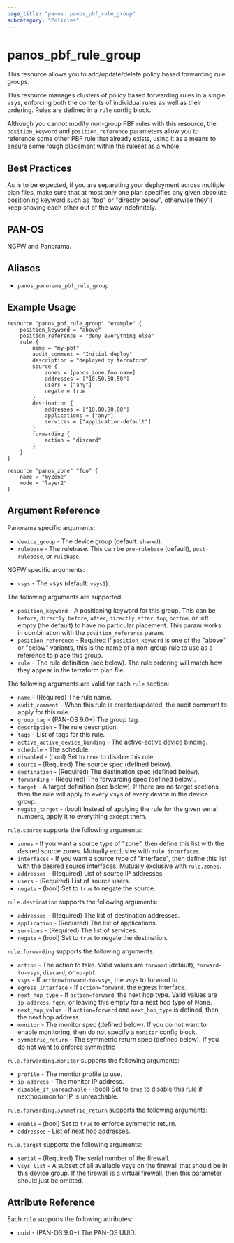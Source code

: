 ```yaml
---
page_title: "panos: panos_pbf_rule_group"
subcategory: "Policies"
---
```


# panos_pbf_rule_group

This resource allows you to add/update/delete policy based forwarding rule groups.

This resource manages clusters of policy based forwarding rules in a single vsys,
enforcing both the contents of individual rules as well as their
ordering.  Rules are defined in a `rule` config block.

Although you cannot modify non-group PBF rules with this
resource, the `position_keyword` and `position_reference` parameters allow you
to reference some other PBF rule that already exists, using it as
a means to ensure some rough placement within the ruleset as a whole.


## Best Practices

As is to be expected, if you are separating your deployment across
multiple plan files, make sure that at most only one plan specifies any given
absolute positioning keyword such as "top" or "directly below", otherwise
they'll keep shoving each other out of the way indefinitely.


## PAN-OS

NGFW and Panorama.


## Aliases

* `panos_panorama_pbf_rule_group`


## Example Usage

```hcl
resource "panos_pbf_rule_group" "example" {
    position_keyword = "above"
    position_reference = "deny everything else"
    rule {
        name = "my-pbf"
        audit_comment = "Initial deploy"
        description = "deployed by terraform"
        source {
            zones = [panos_zone.foo.name]
            addresses = ["10.50.50.50"]
            users = ["any"]
            negate = true
        }
        destination {
            addresses = ["10.80.80.80"]
            applications = ["any"]
            services = ["application-default"]
        }
        forwarding {
            action = "discard"
        }
    }
}

resource "panos_zone" "foo" {
    name = "myZone"
    mode = "layer2"
}
```

## Argument Reference

Panorama specific arguments:

* `device_group` - The device group (default: `shared`).
* `rulebase` - The rulebase.  This can be `pre-rulebase` (default),
  `post-rulebase`, or `rulebase`.

NGFW specific arguments:

* `vsys` - The vsys (default: `vsys1`).


The following arguments are supported:

* `position_keyword` - A positioning keyword for this group.  This
  can be `before`, `directly before`, `after`, `directly after`, `top`,
  `bottom`, or left empty (the default) to have no particular placement.  This
  param works in combination with the `position_reference` param.
* `position_reference` - Required if `position_keyword` is one of the
  "above" or "below" variants, this is the name of a non-group rule to use
  as a reference to place this group.
* `rule` - The rule definition (see below).  The rule
  ordering will match how they appear in the terraform plan file.

The following arguments are valid for each `rule` section:

* `name` - (Required) The rule name.
* `audit_comment` - When this rule is created/updated, the audit comment to
  apply for this rule.
* `group_tag` - (PAN-OS 9.0+) The group tag.
* `description` - The rule description.
* `tags` - List of tags for this rule.
* `active_active_device_binding` - The active-active device binding.
* `schedule` - The schedule.
* `disabled` - (bool) Set to `true` to disable this rule.
* `source` - (Required) The source spec (defined below).
* `destination` - (Required) The destination spec (defined below).
* `forwarding` - (Required) The forwarding spec (defined below).
* `target` - A target definition (see below).  If there are no
  target sections, then the rule will apply to every vsys of every device
  in the device group.
* `negate_target` - (bool) Instead of applying the rule for the
  given serial numbers, apply it to everything except them.

`rule.source` supports the following arguments:

* `zones` - If you want a source type of "zone", then define this
  list with the desired source zones.  Mutually exclusive with `rule.interfaces`.
* `interfaces` - If you want a source type of "interface", then define this
  list with the desired source interfaces.  Mutually exclusive with `rule.zones`.
* `addresses` - (Required) List of source IP addresses.
* `users` - (Required) List of source users.
* `negate` - (bool) Set to `true` to negate the source.

`rule.destination` supports the following arguments:

* `addresses` - (Required) The list of destination addresses.
* `application` - (Required) The list of applications.
* `services` - (Required) The list of services.
* `negate` - (bool) Set to `true` to negate the destination.

`rule.forwarding` supports the following arguments:

* `action` - The action to take.  Valid values are `forward` (default),
  `forward-to-vsys`, `discard`, or `no-pbf`.
* `vsys` - If `action=forward-to-vsys`, the vsys to forward to.
* `egress_interface` - If `action=forward`, the egress interface.
* `next_hop_type` - If `action=forward`, the next hop type.  Valid values
  are `ip-address`, `fqdn`, or leaving this empty for a next hop type of None.
* `next_hop_value` - If `action=forward` and `next_hop_type` is defined, then
  the next hop address.
* `monitor` - The monitor spec (defined below).  If you do not want to enable
  monitoring, then do not specify a `monitor` config block.
* `symmetric_return` - The symmetric return spec (defined below).  If you do
  not want to enforce symmetric

`rule.forwarding.monitor` supports the following arguments:

* `profile` - The montior profile to use.
* `ip_address` - The monitor IP address.
* `disable_if_unreachable` - (bool) Set to `true` to disable this rule if
  nexthop/monitor IP is unreachable.

`rule.forwarding.symmetric_return` supports the following arguments:

* `enable` - (bool) Set to `true` to enforce symmetric return.
* `addresses` - List of next hop addresses.

`rule.target` supports the following arguments:

* `serial` - (Required) The serial number of the firewall.
* `vsys_list` - A subset of all available vsys on the firewall
  that should be in this device group.  If the firewall is a virtual firewall,
  then this parameter should just be omitted.


## Attribute Reference

Each `rule` supports the following attributes:

* `uuid` - (PAN-OS 9.0+) The PAN-OS UUID.
